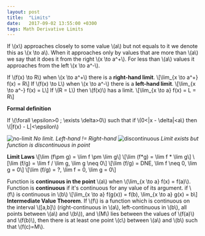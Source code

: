 ```yaml
---
layout: post
title:  "Limits"
date:   2017-09-02 13:55:00 +0300
tags: Math Derivative Limits
---
```


If \\(x\\) approaches closely to some value \\(a\\) but not equals to it we denote this as \\(x \to a\\). When it approaches only by values that are more than \\(a\\) we say that it does it from the right \\(x \to a^+\\). For less than \\(a\\) values it approaches from the left \\(x \to a^-\\).

If \\(f(x) \to R\\) when \\(x \to a^+\\) there is a **right-hand limit**. \\[\lim_{x \to a^+} f(x) = R\\]
If \\(f(x) \to L\\) when \\(x \to a^-\\) there is a **left-hand limit**. \\[\lim_{x \to a^-} f(x) = L\\]
If \\(R = L\\) then \\(f(x)\\) has a limit.
\\[\lim_{x \to a} f(x) = L = R\\]

**Formal definition**

If \\(\forall \epsilon>0 \; \exists \delta>0\\) such that if \\(0<\|x - \delta\|<a\\) then \\(\|f(x) - L\|<\epsilon\\)

<p class="centered">
  <span class="half-width">
    <img src="{{ site.url }}/assets/images/limits/no-limit.svg" alt="no-limit">
    <em>No limit. Left-hand != Right-hand</em>
  </span>
  <span class="half-width" style="vertical-align: top">
    <img src="{{ site.url }}/assets/images/limits/discontinuous.svg" alt="discontinuous">
    <em>Limit exists but function is discontinuous in point</em>
  </span>
</p>

**Limit Laws**
\\[\lim (f\pm g) = \lim f \pm \lim g\\]
\\[\lim (f*g) = \lim f * \lim g\\]
\\[\lim (f/g) = \lim f / \lim g, \lim g \neq 0\\]
\\[\lim (f/g) = DNE, \lim f \neq 0, \lim g = 0\\]
\\[\lim (f/g) = ?, \lim f = 0, \lim g = 0\\]

Function is **continuous in the point** \\(a\\) when \\(\lim_{x \to a} f(x) = f(a)\\). Function is **continuous** if it's continuous for any value of its argument.
if \\(f\\) is continuous in \\(b\\)
\\[\lim_{x \to a} f(g(x)) = f(b), \lim_{x \to a} g(x) = b\\]
**Intermediate Value Theorem**. If \\(f\\) is a function which is continuous on the interval \\([a,b]\\) (right-continuous in \\(a\\), left-continuous in \\(b\\), all  points between \\(a\\) and \\(b\\)), and \\(M\\) lies between the values of \\(f(a)\\) and \\(f(b)\\), then there is at least one point \\(c\\) between \\(a\\) and \\(b\\) such that \\(f(c)=M\\).
